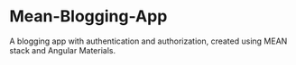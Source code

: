 # Mean-Blogging-App

A blogging app with authentication and authorization, created using MEAN stack and Angular Materials.
